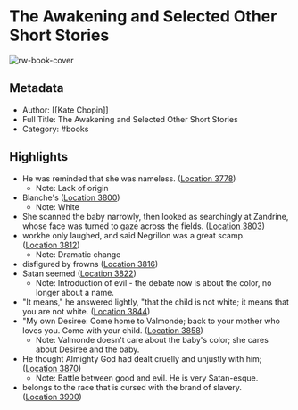 # The Awakening and Selected Other Short Stories

![rw-book-cover](https://m.media-amazon.com/images/I/61X21r4YdtL._SY160.jpg)

## Metadata
- Author: [[Kate Chopin]]
- Full Title: The Awakening and Selected Other Short Stories
- Category: #books

## Highlights
- He was reminded that she was nameless. ([Location 3778](https://readwise.io/to_kindle?action=open&asin=B001AS8C4M&location=3778))
    - Note: Lack of origin
- Blanche's ([Location 3800](https://readwise.io/to_kindle?action=open&asin=B001AS8C4M&location=3800))
    - Note: White
- She scanned the baby narrowly, then looked as searchingly at Zandrine, whose face was turned to gaze across the fields. ([Location 3803](https://readwise.io/to_kindle?action=open&asin=B001AS8C4M&location=3803))
- workhe only laughed, and said Negrillon was a great scamp. ([Location 3812](https://readwise.io/to_kindle?action=open&asin=B001AS8C4M&location=3812))
    - Note: Dramatic change
- disfigured by frowns ([Location 3816](https://readwise.io/to_kindle?action=open&asin=B001AS8C4M&location=3816))
- Satan seemed ([Location 3822](https://readwise.io/to_kindle?action=open&asin=B001AS8C4M&location=3822))
    - Note: Introduction of evil - the debate now is about the color, no longer about a name.
- "It means," he answered lightly, "that the child is not white; it means that you are not white. ([Location 3844](https://readwise.io/to_kindle?action=open&asin=B001AS8C4M&location=3844))
- "My own Desiree: Come home to Valmonde; back to your mother who loves you. Come with your child. ([Location 3858](https://readwise.io/to_kindle?action=open&asin=B001AS8C4M&location=3858))
    - Note: Valmonde doesn't care about the baby's color; she cares about Desiree and the baby.
- He thought Almighty God had dealt cruelly and unjustly with him; ([Location 3870](https://readwise.io/to_kindle?action=open&asin=B001AS8C4M&location=3870))
    - Note: Battle between good and evil. He is very Satan-esque.
- belongs to the race that is cursed with the brand of slavery. ([Location 3900](https://readwise.io/to_kindle?action=open&asin=B001AS8C4M&location=3900))
